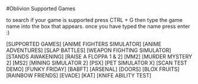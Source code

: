 #Oblivion Supported Games

to search if your game is supported press CTRL + G then type the game name into the box that appears. once you have typed the name press enter :)
 
[SUPPORTED GAMES]
[ANIME FIGHTERS SIMULATOR] [ANIME ADVENTURES] [SLAP BATTLES] [WEAPON FIGHTING SIMULATOR] [STANDS AWAKENING] [RAISE A FLOPPA 1 & 2] [MM2] [MURDER MYSTERY 2] [MS2] [MINING SIMULATOR 2] [PSX] [PET SIMULATOR X] [SCAN TEST DEMO] [FUNKY FRIDAY] [BABFT] [ARSENAL] [DOORS] [BLOX FRUITS] [RAINBOW FRIENDS] [EVADE] [KAT] [KNIFE ABILITY TEST]
